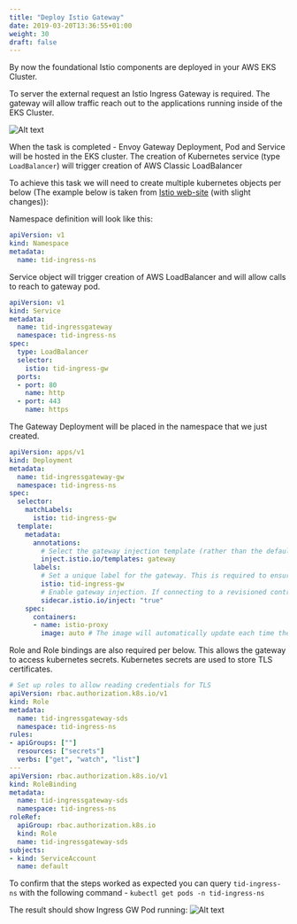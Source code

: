 ```yaml
---
title: "Deploy Istio Gateway"
date: 2019-03-20T13:36:55+01:00
weight: 30
draft: false
---
```


By now the foundational Istio components are deployed in your AWS EKS Cluster.

To server the external request an Istio Ingress Gateway is required. The gateway will allow traffic reach out to the applications running inside of the EKS Cluster.

![Alt text](/images/tetrate-istio-distro/Ingress.png "Ingress GW deployment")

When the task is completed - Envoy Gateway Deployment, Pod and Service will be hosted in the EKS cluster. The creation of Kubernetes service (type `LoadBalancer`) will trigger creation of AWS Classic LoadBalancer

To achieve this task we will need to create multiple kubernetes objects per below (The example below is taken from [Istio web-site](https://istio.io/latest/docs/setup/additional-setup/gateway/#deploying-a-gateway) (with slight changes)):

Namespace definition will look like this:

```yaml
apiVersion: v1
kind: Namespace
metadata:
  name: tid-ingress-ns
```

Service object will trigger creation of AWS LoadBalancer and will allow calls to reach to gateway pod.

```yaml
apiVersion: v1
kind: Service
metadata:
  name: tid-ingressgateway
  namespace: tid-ingress-ns
spec:
  type: LoadBalancer
  selector:
    istio: tid-ingress-gw
  ports:
  - port: 80
    name: http
  - port: 443
    name: https
```

The Gateway Deployment will be placed in the namespace that we just created.

```yaml
apiVersion: apps/v1
kind: Deployment
metadata:
  name: tid-ingressgateway-gw
  namespace: tid-ingress-ns
spec:
  selector:
    matchLabels:
      istio: tid-ingress-gw
  template:
    metadata:
      annotations:
        # Select the gateway injection template (rather than the default sidecar template)
        inject.istio.io/templates: gateway
      labels:
        # Set a unique label for the gateway. This is required to ensure Gateways can select this workload
        istio: tid-ingress-gw
        # Enable gateway injection. If connecting to a revisioned control plane, replace with "istio.io/rev: revision-name"
        sidecar.istio.io/inject: "true"
    spec:
      containers:
      - name: istio-proxy
        image: auto # The image will automatically update each time the pod starts.
```

Role and Role bindings are also required per below. This allows the gateway to access kubernetes secrets. Kubernetes secrets are used to store TLS certificates.

```yaml
# Set up roles to allow reading credentials for TLS
apiVersion: rbac.authorization.k8s.io/v1
kind: Role
metadata:
  name: tid-ingressgateway-sds
  namespace: tid-ingress-ns
rules:
- apiGroups: [""]
  resources: ["secrets"]
  verbs: ["get", "watch", "list"]
---
apiVersion: rbac.authorization.k8s.io/v1
kind: RoleBinding
metadata:
  name: tid-ingressgateway-sds
  namespace: tid-ingress-ns
roleRef:
  apiGroup: rbac.authorization.k8s.io
  kind: Role
  name: tid-ingressgateway-sds
subjects:
- kind: ServiceAccount
  name: default
```

To confirm that the steps worked as expected you can query `tid-ingress-ns` with the following command - `kubectl get pods -n tid-ingress-ns`

The result should show Ingress GW Pod running:
![Alt text](/images/tetrate-istio-distro/GW_Validate.png "Validating GW point")

